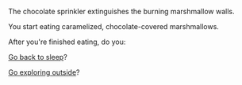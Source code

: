 The chocolate sprinkler extinguishes the burning marshmallow walls.

You start eating caramelized, chocolate-covered marshmallows.

After you're finished eating, do you:

[Go back to sleep](../../sleep/more-sleep/more-sleep.md)?

[Go exploring outside](../../explore-outside/explore-outside.md)?